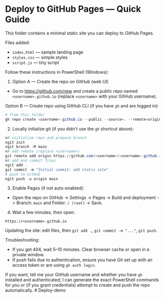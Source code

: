 # Deploy to GitHub Pages — Quick Guide

This folder contains a minimal static site you can deploy to GitHub Pages.

Files added:
- `index.html` — sample landing page
- `styles.css` — simple styles
- `script.js` — tiny script

Follow these instructions in PowerShell (Windows):

1) Option A — Create the repo on GitHub (web UI)
- Go to https://github.com/new and create a public repo named `<username>.github.io` (replace `<username>` with your GitHub username).

Option B — Create repo using GitHub CLI (if you have `gh` and are logged in):

```powershell
# from this folder
gh repo create <username>.github.io --public --source=. --remote=origin --push
```

2) Locally initialize git (if you didn't use the `gh` shortcut above):

```powershell
n# initialize repo and prepare branch
ngit init
ngit branch -M main
n# add remote (replace <username>)
git remote add origin https://github.com/<username>/<username>.github.io.git
n# add and commit files
ngit add .
git commit -m "Initial commit: add static site"
# push to GitHub
ngit push -u origin main
```

3) Enable Pages (if not auto-enabled):
- Open the repo on GitHub -> Settings -> Pages -> Build and deployment -> Branch: `main` and Folder: `/ (root)` -> Save.

4) Wait a few minutes, then open:

```
https://<username>.github.io
```

Updating the site: edit files, then `git add .`, `git commit -m "..."`, `git push`.

Troubleshooting:
- If you get 404, wait 5–10 minutes. Clear browser cache or open in a private window.
- If push fails due to authentication, ensure you have Git set up with an access token or are using `gh auth login`.

If you want, tell me your GitHub username and whether you have `gh` installed and authenticated; I can generate the exact PowerShell commands for you or (if you grant credentials) attempt to create and push the repo automatically.
#   D e p l o y - d e m o  
 